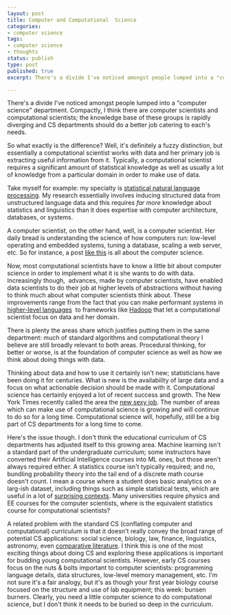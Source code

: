 ```yaml
---
layout: post
title: Computer and Computational  Science
categories:
- computer science
tags:
- computer science
- thoughts
status: publish
type: post
published: true
excerpt: There's a divide I've noticed amongst people lumped into a "computer science" department. Compactly, I think there are computer scientists and computational scientists; the knowledge base of these groups is rapidly diverging and CS departments should do a better job catering to each's needs.

---
```

There's a divide I've noticed amongst people lumped into a "computer science" department. Compactly, I think there are computer scientists and computational scientists; the knowledge base of these groups is rapidly diverging and CS departments should do a better job catering to each's needs.

So what exactly is the difference? Well, it's definitely a fuzzy distinction, but essentially a computational scientist works with data and her primary job is extracting useful information from it. Typically, a computational scientist requires a significant amount of statistical knowledge as well as usually a lot of knowledge from a particular domain in order to make use of data.

Take myself for example: my specialty is <a href="http://en.wikipedia.org/wiki/Natural_language_processing">statistical natural language processing</a>. My research essentially involves inducing structured data
from unstructured language data and this requires <em>far more</em> knowledge about statistics and linguistics than it does expertise with computer architecture, databases, or systems.

A computer scientist, on the other hand, well, is a computer scientist. Her daily bread is understanding the science of how computers run: low-level operating and embedded systems, tuning a database, scaling a web server, etc. So for instance, a post <a href="http://al3x.net/2010/07/27/node.html">like this</a> is all about the computer science.

Now, most computational scientists have to know a little bit about computer science in order to implement what it is she wants to do with data. Increasingly though,  advances, made by computer scientists, have enabled data scientists to do their job at higher levels of abstractions without having to think much about what computer scientists think about. These improvements range from the fact that you can make performant systems in <a href="http://clojure.org">higher-level languages</a>  to frameworks like <a href="http://hadoop.apache.org/">Hadoop</a> that let a computational scientist focus on data and her domain.

There is plenty the areas share which justifies putting them in the same department: much of standard algorithms and computational theory I believe are still broadly relevant to both areas. Procedural thinking, for better or worse, is at the foundation of computer science as well as how we think about doing things with data.

Thinking about data and how to use it certainly isn't new; statisticians have been doing it for centuries. What is new is the availability of large data and a focus on what actionable decision should be made with it. Computational science has certainly enjoyed a lot of recent success and growth. The New York Times recently called the area the <a href="http://www.nytimes.com/2009/08/06/technology/06stats.html">new sexy job</a>. The number of areas which can make use of computational science is growing and will continue to do so for a long time. Computational science will, hopefully, still be a big part of CS departments for a long time to come.

Here's the issue though. I don't think the educational curriculum of CS departments has adjusted itself to this growing area. Machine learning isn't a standard part of the undergraduate curriculum; some instructors have converted their Artificial Intelligence courses into ML ones, but those aren't always required either. A statistics course isn't typically required; and no, bundling probability theory into the tail end of a  discrete math course doesn't count. I mean a course where a student does basic analytics on a larg-ish dataset, including things such as simple statistical tests, which are useful in a lot of <a href="http://www.niemanlab.org/2009/10/how-the-huffington-post-uses-real-time-testing-to-write-better-headlines/">surprising contexts</a>. Many universities require physics and  EE courses for the computer scientists, where is the equivalent statistics course for computational scientists?

A related problem with the standard CS (conflating computer and computational) curriculum is that it doesn't really convey the broad range of potential CS applications: social science, biology, law, finance, linguistics, astronomy, even <a href="http://aclweb.org/anthology-new/P/P10/P10-1015.pdf">comparative literature</a>. I think this is one of the most exciting things about doing CS and exploring these applications is important for budding young computational scientists. However, early  CS courses focus on the nuts &amp; bolts important to computer scientists: programming language details, data structures, low-level memory management, etc. I'm not sure it's a fair analogy, but it's as though your first year biology course focused on the structure and use of lab equipment; this week: bunsen burners. Clearly, you need a little computer science to do computational science, but I don't think it needs to be buried so deep in the curriculum.
